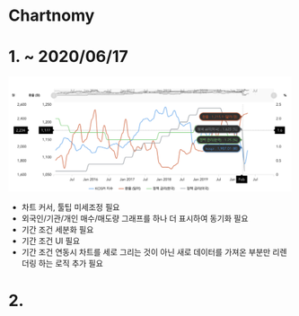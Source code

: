 # Chartnomy
# 1. ~ 2020/06/17
![이미자](./worklog/img/SCREENSHOT_20200617.png)
- 차트 커서, 툴팁 미세조정 필요
- 외국인/기관/개인 매수/매도량 그래프를 하나 더 표시하여 동기화 필요
- 기간 조건 세분화 필요
- 기간 조건 UI 필요
- 기간 조건 연동시 차트를 세로 그리는 것이 아닌 새로 데이터를 가져온 부분만 리렌더링 하는 로직 추가 필요

# 2. 
